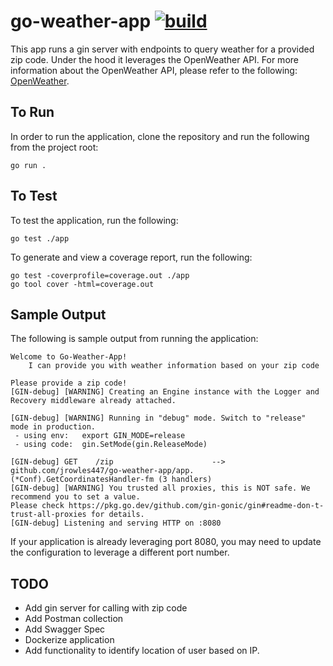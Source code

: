 # go-weather-app [![build](https://github.com/JRowles447/go-weather-app/actions/workflows/package.yaml/badge.svg?branch=main)](https://github.com/JRowles447/go-weather-app/actions/workflows/package.yaml)

This app runs a gin server with endpoints to query weather for a provided zip code. Under the hood it leverages the OpenWeather API. For more information about the OpenWeather API, please refer to the following: [OpenWeather](https://openweathermap.org/).

## To Run
In order to run the application, clone the repository and run the following from the project root: 
```
go run . 
```

## To Test
To test the application, run the following: 
```
go test ./app
```

To generate and view a coverage report, run the following: 
```
go test -coverprofile=coverage.out ./app
go tool cover -html=coverage.out
```

## Sample Output
The following is sample output from running the application: 
```
Welcome to Go-Weather-App!
	I can provide you with weather information based on your zip code

Please provide a zip code!
[GIN-debug] [WARNING] Creating an Engine instance with the Logger and Recovery middleware already attached.

[GIN-debug] [WARNING] Running in "debug" mode. Switch to "release" mode in production.
 - using env:	export GIN_MODE=release
 - using code:	gin.SetMode(gin.ReleaseMode)

[GIN-debug] GET    /zip                      --> github.com/jrowles447/go-weather-app/app.(*Conf).GetCoordinatesHandler-fm (3 handlers)
[GIN-debug] [WARNING] You trusted all proxies, this is NOT safe. We recommend you to set a value.
Please check https://pkg.go.dev/github.com/gin-gonic/gin#readme-don-t-trust-all-proxies for details.
[GIN-debug] Listening and serving HTTP on :8080
```

If your application is already leveraging port 8080, you may need to update the configuration to leverage a different port number. 

## TODO
* Add gin server for calling with zip code 
* Add Postman collection
* Add Swagger Spec
* Dockerize application
* Add functionality to identify location of user based on IP. 